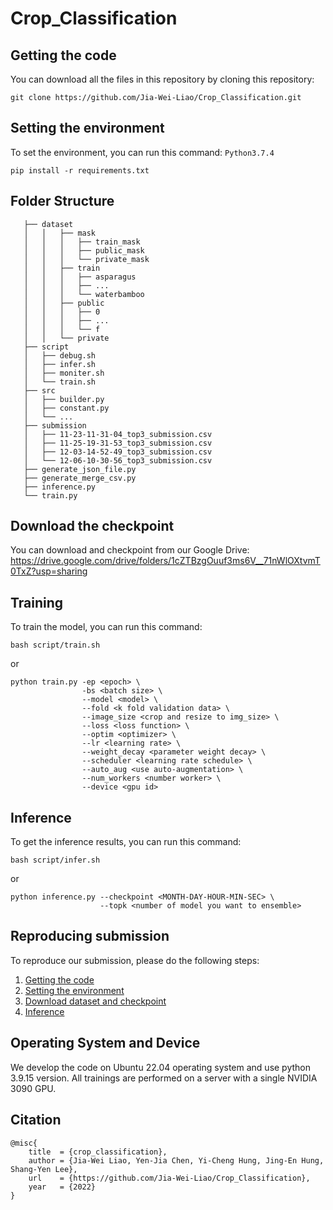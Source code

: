 # Crop_Classification


## Getting the code
You can download all the files in this repository by cloning this repository:  
```
git clone https://github.com/Jia-Wei-Liao/Crop_Classification.git
```

## Setting the environment
To set the environment, you can run this command: `Python3.7.4`
```
pip install -r requirements.txt
```
## Folder Structure
```
   ├── dataset
   │   │   ├── mask
   │   │   │   ├── train_mask
   │   │   │   ├── public_mask
   │   │   │   └── private_mask
   │   │   ├── train
   │   │   │   ├── asparagus
   │   │   │   ├── ...
   │   │   │   └── waterbamboo
   │   │   ├── public
   │   │   │   ├── 0
   │   │   │   ├── ...
   │   │   │   └── f
   │   │   └── private
   ├── script
   │   ├── debug.sh
   │   ├── infer.sh
   │   ├── moniter.sh
   │   └── train.sh
   ├── src
   │   ├── builder.py
   │   ├── constant.py
   │   └── ...
   ├── submission
   │   ├── 11-23-11-31-04_top3_submission.csv
   │   ├── 11-25-19-31-53_top3_submission.csv
   │   ├── 12-03-14-52-49_top3_submission.csv
   │   └── 12-06-10-30-56_top3_submission.csv
   ├── generate_json_file.py
   ├── generate_merge_csv.py
   ├── inference.py
   └── train.py
```

## Download the checkpoint
You can download and checkpoint from our Google Drive:  
https://drive.google.com/drive/folders/1cZTBzgOuuf3ms6V__71nWlOXtvmT0TxZ?usp=sharing


## Training
To train the model, you can run this command:
```
bash script/train.sh
```
or
```
python train.py -ep <epoch> \
                -bs <batch size> \
                --model <model> \
                --fold <k fold validation data> \
                --image_size <crop and resize to img_size> \
                --loss <loss function> \
                --optim <optimizer> \
                --lr <learning rate> \
                --weight_decay <parameter weight decay> \
                --scheduler <learning rate schedule> \
                --auto_aug <use auto-augmentation> \
                --num_workers <number worker> \
                --device <gpu id>
```

## Inference
To get the inference results, you can run this command:
```
bash script/infer.sh
```
or
```
python inference.py --checkpoint <MONTH-DAY-HOUR-MIN-SEC> \
                    --topk <number of model you want to ensemble>
```

<!--
## Experiment results
<table>
  <tr>
    <td>model</td>
    <td>size</td>
    <td>bs</td>
    <td>loss</td>
    <td>optimizer</td>
    <td>scheduler</td>
    <td>public WP</td>
  </tr>
  <tr>
    <td>EfficientNet-B0</td>
    <td>1080</td>
    <td>20</td>
    <td>FL</td>
    <td>AdamW</td>
    <td>Step decay</td>
    <td></td>
  </tr>
<table>
-->


## Reproducing submission
To reproduce our submission, please do the following steps:
1. [Getting the code](https://github.com/Jia-Wei-Liao/Crop_Classification/#Getting-the-code)
2. [Setting the environment](https://github.com/Jia-Wei-Liao/Crop_Classification/#Setting-the-environment)
3. [Download dataset and checkpoint](https://github.com/Jia-Wei-Liao/Crop_Classification/#Download-the-checkpoint)
4. [Inference](https://github.com/Jia-Wei-Liao/Crop_Classification/#Inference)


## Operating System and Device
We develop the code on Ubuntu 22.04 operating system and use python 3.9.15 version. All trainings are performed on a server with a single NVIDIA 3090 GPU.


## Citation
```
@misc{
    title  = {crop_classification},
    author = {Jia-Wei Liao, Yen-Jia Chen, Yi-Cheng Hung, Jing-En Hung, Shang-Yen Lee},
    url    = {https://github.com/Jia-Wei-Liao/Crop_Classification},
    year   = {2022}
}
```
